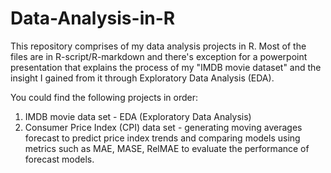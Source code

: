 # Data-Analysis-in-R
This repository comprises of my data analysis projects in R. Most of the files are in R-script/R-markdown and there's exception for a powerpoint 
presentation that explains the process of my "IMDB movie dataset" and the insight I gained from it through Exploratory Data Analysis (EDA).

You could find the following projects in order:
1. IMDB movie data set - EDA (Exploratory Data Analysis)
2. Consumer Price Index (CPI) data set - generating moving averages forecast to predict price index trends and comparing models using metrics such
as MAE, MASE, RelMAE to evaluate the performance of forecast models.
